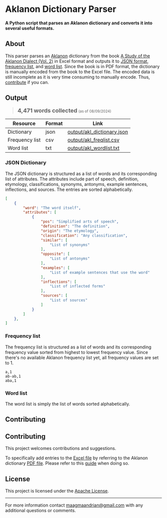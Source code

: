 # Aklanon Dictionary Parser

**A Python script that parses an Aklanon dictionary and converts it into several useful formats.**


## About

This parser parses an [Aklanon](https://en.wikipedia.org/wiki/Aklanon_language) dictionary from the book [A Study of the Aklanon Dialect (Vol. 2)](https://files.eric.ed.gov/fulltext/ED145704.pdf) in Excel format and outputs it to [JSON format](output/akl_dictionary.json), [frequency list](output/akl_freqlist.csv), and [word list](output/akl_wordlist.txt). Since the book is in PDF format, the dictionary is manually encoded from the book to the Excel file. The encoded data is still incomplete as it is very time consuming to manually encode. Thus, [contribute](#contributing) if you can.

## Output

> <strong style="font-size: large;">4,471 words collected</strong> <small>(as of 08/09/2024)</small>

| Resource | Format | Link |
| --- | --- | --- |
| Dictionary | json | [output/akl_dictionary.json](output/akl_dictionary.json) |
| Frequency list | csv | [output/akl_freqlist.csv](output/akl_freqlist.csv) |
| Word list | txt | [output/akl_wordlist.txt](output/akl_wordlist.txt) |


### JSON Dictionary

The JSON dictionary is structured as a list of words and its corresponding list of attributes. The attributes include part of speech, definition, etymology, classifications, synonyms, antonyms, example sentences, inflections, and sources. The entries are sorted alphabetically.

```json
[
    {
        "word": "The word itself",
        "attributes": [
            {
                "pos": "Simplified arts of speech",
                "definition": "The definition",
                "origin": "The etymology",
                "classification": "Any classification",
                "similar": [
                    "List of synonyms"
                ],
                "opposite": [
                    "List of antonyms"
                ],
                "examples": [
                    "List of example sentences that use the word"
                ],
                "inflections": [
                    "List of inflected forms"
                ],
                "sources": [
                    "List of sources"
                ]
            }
        ]
    },
]
```


### Frequency list

The frequency list is structured as a list of words and its corresponding frequency value sorted from highest to lowest frequency value. Since there's no available Aklanon frequency list yet, all frequency values are set to 1.

```csv
a,1
ab-ab,1
aba,1
```


### Word list

The word list is simply the list of words sorted alphabetically.


## Contributing

## Contributing

This project welcomes contributions and suggestions.

To specifically add entries to the [Excel file](data/akl_dictionary.xlsx) by referring to the Aklanon dictionary [PDF file](data/akl_dictionary.pdf). Please refer to this [guide](data/akl_dictionary_encoding_guide.md) when doing so.


## License

This project is licensed under the [Apache License](LICENSE).

---

For more information contact [maagmaandrian@gmail.com](mailto:maagmaandrian@gmail.com) with any additional questions or comments.